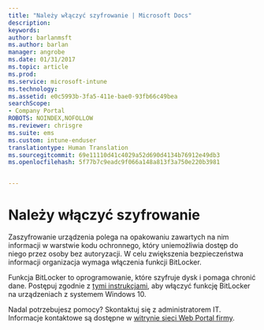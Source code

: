 ```yaml
---
title: "Należy włączyć szyfrowanie | Microsoft Docs"
description: 
keywords: 
author: barlanmsft
ms.author: barlan
manager: angrobe
ms.date: 01/31/2017
ms.topic: article
ms.prod: 
ms.service: microsoft-intune
ms.technology: 
ms.assetid: e0c5993b-3fa5-411e-bae0-93fb66c49bea
searchScope:
- Company Portal
ROBOTS: NOINDEX,NOFOLLOW
ms.reviewer: chrisgre
ms.suite: ems
ms.custom: intune-enduser
translationtype: Human Translation
ms.sourcegitcommit: 69e11110d41c4029a52d690d4134b76912e49db3
ms.openlocfilehash: 5f77b7c9eadc9f066a148a813f3a750e220b3981


---
```

# <a name="you-need-to-enable-encryption"></a>Należy włączyć szyfrowanie

Zaszyfrowanie urządzenia polega na opakowaniu zawartych na nim informacji w warstwie kodu ochronnego, który uniemożliwia dostęp do niego przez osoby bez autoryzacji. W celu zwiększenia bezpieczeństwa informacji organizacja wymaga włączenia funkcji BitLocker.

Funkcja BitLocker to oprogramowanie, które szyfruje dysk i pomaga chronić dane. Postępuj zgodnie z [tymi instrukcjami](https://gallery.technet.microsoft.com/How-to-turn-on-BitLocker-34294d3d), aby włączyć funkcję BitLocker na urządzeniach z systemem Windows 10.

Nadal potrzebujesz pomocy? Skontaktuj się z administratorem IT. Informacje kontaktowe są dostępne w [witrynie sieci Web Portal firmy](http://portal.manage.microsoft.com).



<!--HONumber=Feb17_HO1-->


